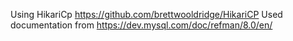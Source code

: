 Using HikariCp https://github.com/brettwooldridge/HikariCP
Used documentation from https://dev.mysql.com/doc/refman/8.0/en/
